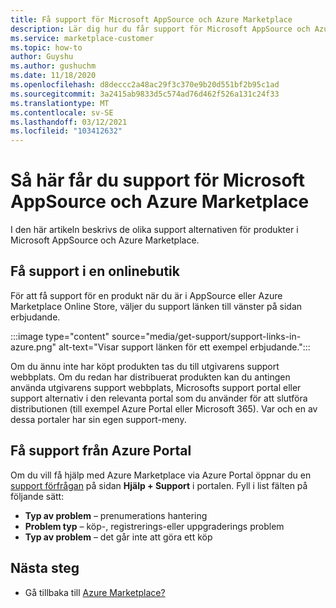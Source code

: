 ```yaml
---
title: Få support för Microsoft AppSource och Azure Marketplace
description: Lär dig hur du får support för Microsoft AppSource och Azure Marketplace.
ms.service: marketplace-customer
ms.topic: how-to
author: Guyshu
ms.author: gushuchm
ms.date: 11/18/2020
ms.openlocfilehash: d8deccc2a48ac29f3c370e9b20d551bf2b95c1ad
ms.sourcegitcommit: 3a2415ab9833d5c574ad76d462f526a131c24f33
ms.translationtype: MT
ms.contentlocale: sv-SE
ms.lasthandoff: 03/12/2021
ms.locfileid: "103412632"
---
```

# <a name="how-to-get-support-for-microsoft-appsource-and-azure-marketplace"></a>Så här får du support för Microsoft AppSource och Azure Marketplace

I den här artikeln beskrivs de olika support alternativen för produkter i Microsoft AppSource och Azure Marketplace. 

## <a name="get-support-in-an-online-store"></a>Få support i en onlinebutik

För att få support för en produkt när du är i AppSource eller Azure Marketplace Online Store, väljer du support länken till vänster på sidan erbjudande. 

:::image type="content" source="media/get-support/support-links-in-azure.png" alt-text="Visar support länken för ett exempel erbjudande.":::

Om du ännu inte har köpt produkten tas du till utgivarens support webbplats. Om du redan har distribuerat produkten kan du antingen använda utgivarens support webbplats, Microsofts support portal eller support alternativ i den relevanta portal som du använder för att slutföra distributionen (till exempel Azure Portal eller Microsoft 365). Var och en av dessa portaler har sin egen support-meny.

## <a name="get-support-from-the-azure-portal"></a>Få support från Azure Portal

Om du vill få hjälp med Azure Marketplace via Azure Portal öppnar du en [support förfrågan](https://portal.azure.com/#blade/Microsoft_Azure_Support/HelpAndSupportBlade/newsupportrequest) på sidan **Hjälp + Support** i portalen. Fyll i list fälten på följande sätt:

- **Typ av problem** – prenumerations hantering
- **Problem typ** – köp-, registrerings-eller uppgraderings problem
- **Typ av problem** – det går inte att göra ett köp

## <a name="next-steps"></a>Nästa steg

- Gå tillbaka till [Azure Marketplace?](azure-marketplace-overview.md)

